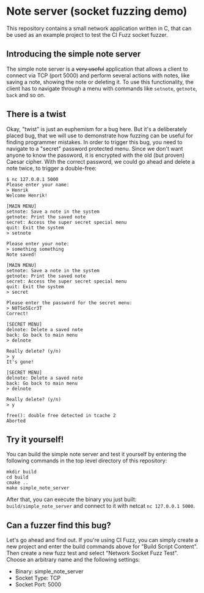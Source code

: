 # Note server (socket fuzzing demo)

This repository contains a small network application written in C, that can be used as an example project to test the CI Fuzz socket fuzzer.

## Introducing the simple note server

The simple note server is a ~~very useful~~ application that allows a client to connect via TCP (port 5000) and perform several actions with notes, like saving a note, showing the note or deleting it. To use this functionality, the client has to navigate through a menu with commands like `setnote`, `getnote`, `back` and so on.

## There is a twist

Okay, "twist" is just an euphemism for a bug here. But it's a deliberately placed bug, that we will use to demonstrate how fuzzing can be useful for finding programmer mistakes. In order to trigger this bug, you need to navigate to a "secret" password protected menu. Since we don't want anyone to know the password, it is encrypted with the old (but proven) Caesar cipher. With the correct password, we could go ahead and delete a note twice, to trigger a double-free:

```
$ nc 127.0.0.1 5000
Please enter your name:
> Henrik
Welcome Henrik!

[MAIN MENU]
setnote: Save a note in the system
getnote: Print the saved note
secret: Access the super secret special menu
quit: Exit the system
> setnote

Please enter your note:
> something something
Note saved!

[MAIN MENU]
setnote: Save a note in the system
getnote: Print the saved note
secret: Access the super secret special menu
quit: Exit the system
> secret

Please enter the password for the secret menu:
> N0TSo5Ecr3T
Correct!

[SECRET MENU]
delnote: Delete a saved note
back: Go back to main menu
> delnote

Really delete? (y/n)
> y
It's gone!

[SECRET MENU]
delnote: Delete a saved note
back: Go back to main menu
> delnote

Really delete? (y/n)
> y
```

```
free(): double free detected in tcache 2
Aborted
```

## Try it yourself!

You can build the simple note server and test it yourself by entering the following commands in the top level directory of this repository:

```
mkdir build
cd build
cmake ..
make simple_note_server
```

After that, you can execute the binary you just built: `build/simple_note_server` and connect to it with netcat `nc 127.0.0.1 5000`.

## Can a fuzzer find this bug?

Let's go ahead and find out. If you're using CI Fuzz, you can simply create a new project and enter the build commands above for "Build Script Content". Then create a new fuzz test and select "Network Socket Fuzz Test". Choose an arbitrary name and the following settings:
- Binary: simple_note_server
- Socket Type: TCP
- Socket Port: 5000
